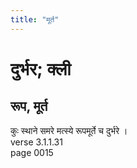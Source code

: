 ```yaml
---
title: "मूर्त"
---
```


# दुर्भर; क्ली
## रूप, मूर्त
कुः स्थाने समरे मत्स्ये रूपमूर्ते च दुर्भरे ।<br />verse 3.1.1.31<br />page 0015

